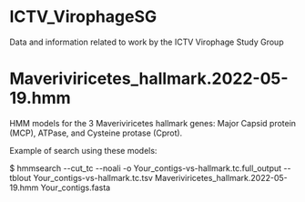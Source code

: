 # ICTV_VirophageSG
Data and information related to work by the ICTV Virophage Study Group

# Maveriviricetes_hallmark.2022-05-19.hmm
HMM models for the 3 Maveriviricetes hallmark genes: Major Capsid protein (MCP), ATPase, and Cysteine protase (Cprot).

Example of search using these models:

$ hmmsearch --cut_tc --noali -o Your_contigs-vs-hallmark.tc.full_output --tblout Your_contigs-vs-hallmark.tc.tsv Maveriviricetes_hallmark.2022-05-19.hmm  Your_contigs.fasta
